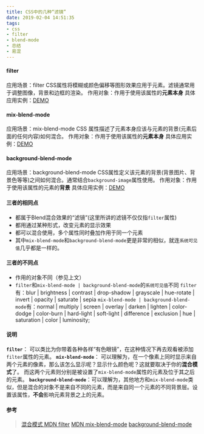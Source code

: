 ```yaml
---
title: CSS中的几种“滤镜”
date: 2019-02-04 14:51:35
tags:
- css
- filter
- blend-mode
- 总结
- 易混
---
```


#### filter
应用场景：filter CSS属性将模糊或颜色偏移等图形效果应用于元素。滤镜通常用于调整图像，背景和边框的渲染。
作用对象：作用于使用该属性的**元素本身**
具体应用实例：[DEMO](https://codepen.io/randomyang/pen/ajvdvG)

#### mix-blend-mode
应用场景：mix-blend-mode CSS 属性描述了元素本身应该与元素的背景(元素后面的任何内容)如何混合。
作用对象：作用于使用该属性的**元素本身**
具体应用实例：[DEMO](https://codepen.io/randomyang/pen/RJrwJo)

#### background-blend-mode
应用场景：background-blend-mode CSS属性定义该元素的背景(背景图片、背景色等等)之间如何混合。通常结合`background-image`属性使用。
作用对象：作用于使用该属性的元素的**背景**
具体应用实例：[DEMO](https://codepen.io/randomyang/pen/pLmZjM)

#### 三者的相同点

* 都属于Blend混合效果的“滤镜”(这里所讲的滤镜不仅仅指`filter`属性)
* 都用通过某种形式，改变元素的显示效果
* 都可以混合使用，多个属性同时叠加作用于同一个元素
* 其中`mix-blend-mode`和`background-blend-mode`更是非常的相似，就连`系统可见值`几乎都是一样的。


#### 三者的不同点
* 作用的对象不同（参见上文）
* `filter`和`mix-blend-mode | background-blend-mode`的`系统可见值`不同
`filter`有：blur | brightness | contrast | drop-shadow | grayscale | hue-rotate | invert | opacity | saturate | sepia
`mix-blend-mode | background-blend-mode`有：normal | multiply | screen | overlay | darken | lighten | color-dodge | color-burn | hard-light | soft-light | difference | exclusion | hue | saturation | color | luminosity;

#### 说明
**`filter`**：
可以类比为你带着各种各样“有色眼镜”，在这种情况下再去观看被添加`filter`属性的元素。
**`mix-blend-mode`**：
可以理解为，在一个像素上同时显示来自两个元素的像素，那么该怎么显示呢？显示什么颜色呢？这就要取决于你的**混合模式**了。
而这两个元素则分别是被设置了`mix-blend-mode`属性的元素及位于其之后的元素。
**`background-blend-mode`**：可以理解为，其他地方和`mix-blend-mode`类似，但是混合的对象不是来自不同的元素，而是来自同一个元素的不同背景层。设置该属性，**不会**影响元素背景之上的元素。

#### 参考
> [混合模式 <blend-mode>](https://developer.mozilla.org/zh-CN/docs/Web/CSS/blend-mode)
> [MDN filter](https://developer.mozilla.org/zh-CN/docs/Web/CSS/filter)
> [MDN mix-blend-mode](https://developer.mozilla.org/zh-CN/docs/Web/CSS/mix-blend-mode)
> [background-blend-mode](https://developer.mozilla.org/zh-CN/docs/Web/CSS/background-blend-mode)
